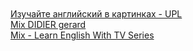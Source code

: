 []()  
[]()  
[]()  
[]()  
[Изучайте английский в картинках - UPL](http://www.allysatis.org/upl/uplru.php)  
[Mix DIDIER gerard](https://www.youtube.com/watch?v=TxwUDM_3T2s&list=PLVO-NFD2wv2vbxyOOxUfOfhobbdQtKLhe&index=15)   
[Mix - Learn English With TV Series](https://www.youtube.com/watch?v=B6QuJKWgW20&list=RDCMUCKgpamMlm872zkGDcBJHYDg&index=13)  
[]()  
[]()  
[]()  
[]()  
[]()  


